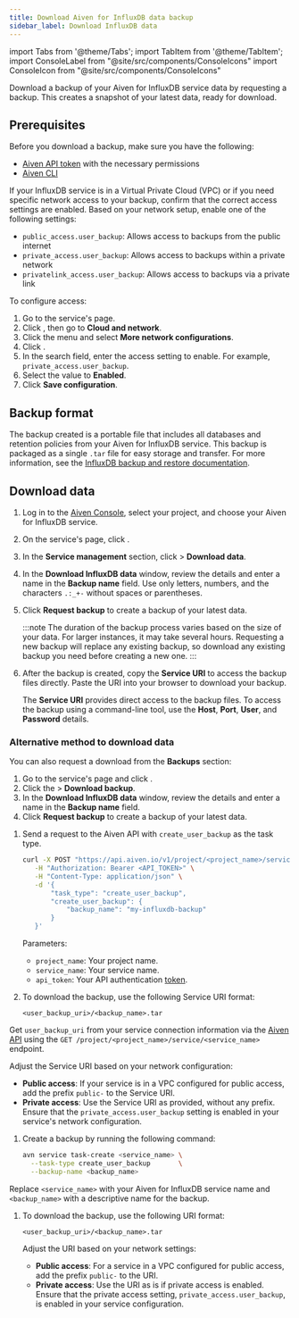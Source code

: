 ```yaml
---
title: Download Aiven for InfluxDB data backup
sidebar_label: Download InfluxDB data
---
```


import Tabs from '@theme/Tabs';
import TabItem from '@theme/TabItem';
import ConsoleLabel from "@site/src/components/ConsoleIcons"
import ConsoleIcon from "@site/src/components/ConsoleIcons"

Download a backup of your Aiven for InfluxDB service data by requesting a backup. This creates a snapshot of your latest data, ready for download.

## Prerequisites

Before you download a backup, make sure you have the following:

- [Aiven API token](/docs/platform/howto/create_authentication_token) with the necessary
  permissions
- [Aiven CLI](/docs/tools/cli)

If your InfluxDB service is in a Virtual Private Cloud (VPC) or if you need specific
network access to your backup, confirm that the correct access settings are enabled.
Based on your network setup, enable one of the following settings:

- `public_access.user_backup`: Allows access to backups from the public internet
- `private_access.user_backup`: Allows access to backups within a private network
- `privatelink_access.user_backup`: Allows access to backups via a private link

To configure access:

1. Go to the service's <ConsoleLabel name="overview" /> page.
1. Click <ConsoleLabel name="service settings" />, then go to **Cloud and network**.
1. Click the <ConsoleLabel name="actions" /> menu and select
   **More network configurations**.
1. Click <ConsoleIcon name="Add config options"/>.
1. In the search field, enter the access setting to enable. For example,
   `private_access.user_backup`.
1. Select the value to **Enabled**.
1. Click **Save configuration**.

## Backup format

The backup created is a portable file that includes all databases and retention policies
from your Aiven for InfluxDB service. This backup is packaged as a single `.tar` file
for easy storage and transfer. For more information, see the
[InfluxDB backup and restore documentation](https://docs.influxdata.com/influxdb/v1/administration/backup_and_restore/).

## Download data

<Tabs groupId="method">
<TabItem value="console" label="Aiven Console">

1. Log in to the [Aiven Console](https://console.aiven.io/), select your project, and
   choose your Aiven for InfluxDB service.
1. On the service's <ConsoleLabel name="overview"/> page, click
  <ConsoleLabel name="service settings"/>.
1. In the  **Service management** section, click <ConsoleLabel name="actions"/> >
   **Download data**.
1. In the **Download InfluxDB data** window, review the details and enter a name
   in the **Backup name** field. Use only letters, numbers, and the characters `.:_+-`
   without spaces or parentheses.
1. Click **Request backup** to create a backup of your latest data.

   :::note
   The duration of the backup process varies based on the size of your data. For larger
   instances, it may take several hours. Requesting a new backup will replace any
   existing backup, so download any existing backup you need before creating a new one.
   :::

1. After the backup is created, copy the **Service URI** to access the backup files
   directly. Paste the URI into your browser to download your backup.

   The **Service URI** provides direct access to the backup files. To access the backup
   using a command-line tool, use the **Host**, **Port**, **User**, and **Password**
   details.

### Alternative method to download data

You can also request a download from the **Backups** section:

1. Go to the service's <ConsoleLabel name="overview" /> page and click
   <ConsoleLabel name="backups" />.
1. Click the <ConsoleLabel name="actions" /> > **Download backup**.
1. In the **Download InfluxDB data** window, review the details and enter a name in
   the **Backup name** field.
1. Click **Request backup** to create a backup of your latest data.

</TabItem>
<TabItem value="api" label="Aiven API">

1. Send a request to the Aiven API with `create_user_backup` as the task type.

   ```bash
   curl -X POST "https://api.aiven.io/v1/project/<project_name>/service/<service_name>/task" \
      -H "Authorization: Bearer <API_TOKEN>" \
      -H "Content-Type: application/json" \
      -d '{
          "task_type": "create_user_backup",
          "create_user_backup": {
              "backup_name": "my-influxdb-backup"
          }
      }'
   ```

   Parameters:

   - `project_name`: Your project name.
   - `service_name`: Your service name.
   - `api_token`: Your API authentication
     [token](/docs/platform/concepts/authentication-tokens).

1. To download the backup, use the following Service URI format:

   ```plaintext
   <user_backup_uri>/<backup_name>.tar
   ```

  Get `user_backup_uri` from your service connection information via the
  [Aiven API](https://api.aiven.io/doc/) using
  the `GET /project/<project_name>/service/<service_name>` endpoint.

  Adjust the Service URI based on your network configuration:

  - **Public access**: If your service is in a VPC configured for public access, add
    the prefix `public-` to the Service URI.
  - **Private access**: Use the Service URI as provided, without any prefix. Ensure that
    the `private_access.user_backup` setting is enabled in your service's network
    configuration.

</TabItem>

<TabItem value="cli" label="Aiven CLI">

1. Create a backup by running the following command:

   ```bash
   avn service task-create <service_name> \
     --task-type create_user_backup       \
     --backup-name <backup_name>

   ```

  Replace `<service_name>` with your Aiven for InfluxDB service name and
  `<backup_name>` with a descriptive name for the backup.

1. To download the backup, use the following URI format:

   ```plaintext
   <user_backup_uri>/<backup_name>.tar
   ```

   Adjust the URI based on your network settings:

   - **Public access**: For a service in a VPC configured for public access, add the
     prefix `public-` to the URI.
   - **Private access**: Use the URI as is if private access is enabled. Ensure that
    the private access setting, `private_access.user_backup`, is enabled in your
    service configuration.

</TabItem>
</Tabs>
